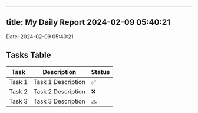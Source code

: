 
---
title: My Daily Report 2024-02-09 05:40:21
---

Date: 2024-02-09 05:40:21

## Tasks Table

| Task | Description | Status |
|------|-------------|--------|
| Task 1 | Task 1 Description | ✅ |
| Task 2 | Task 2 Description | ❌ |
| Task 3 | Task 3 Description | 🔜 |
